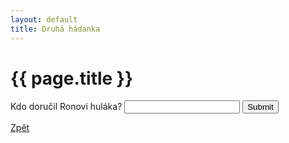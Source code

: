 ```yaml
---
layout: default
title: Druhá hádanka
---
```

<div class="uvod">
<h1>{{ page.title }}</h1>

<p>
 <form name="myForm" onsubmit="return validateForm2()" method="post">
Kdo doručil Ronovi huláka? <input type="text" name="fname">
<input type="submit" value="Submit">
</form> 
</p>

 <a href="{{ site.baseurl }}//uvody/hp_uvod.html">Zpět</a>
</div>
 
<script src="{{ site.baseurl }}//assets/js/hadanky_hp.js"></script> 